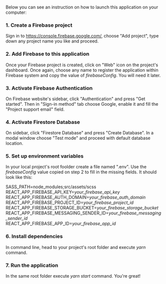 Below you can see an instruction on how to launch this application on your computer:

### 1. Create a Firebase project

Sign in to https://console.firebase.google.com/, choose "Add project", type down any project name you like and proceed.

### 2. Add Firebase to this application

Once your Firebase project is created, click on "Web" icon on the project's dashboard. Once again, choose any name to register the application within Firebase system and copy the value of *firebaseConfig*. You will need it later.

### 3. Activate Firebase Authentication

On Firebase website's sidebar, click "Authentication" and press "Get started". Then in "Sign-in method" tab choose Google, enable it and fill the "Project support email" field.

### 4. Activate Firestore Database

On sidebar, click "Firestore Database" and press "Create Database". In a modal window choose "Test mode" and proceed with default database location.

### 5. Set up environment variables

In your local project's root foolder create a file named ".env". Use the *firebaseConfig* value copied on step 2 to fill in the missing fields. It should look like this:

SASS_PATH=node_modules;src/assets/scss  
REACT_APP_FIREBASE_API_KEY=*your_firebase_api_key*  
REACT_APP_FIREBASE_AUTH_DOMAIN=*your_firebase_auth_domain*  
REACT_APP_FIREBASE_PROJECT_ID=*your_firebase_project_id*  
REACT_APP_FIREBASE_STORAGE_BUCKET=*your_firebase_storage_bucket*  
REACT_APP_FIREBASE_MESSAGING_SENDER_ID=*your_firebase_messaging_sender_id*  
REACT_APP_FIREBASE_APP_ID=*your_firebase_app_id*  

### 6. Install dependencies

In command line, head to your project's root folder and execute *yarn* command.

### 7. Run the application

In the same root folder execute *yarn start* command. You're great!
